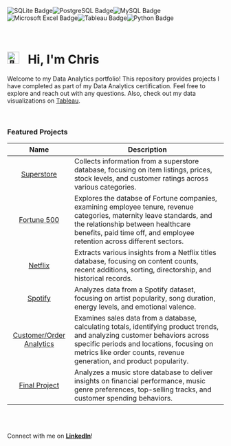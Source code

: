 <img src="https://img.shields.io/badge/sqlite-%23003B57.svg?&style=for-the-badge&logo=sqlite&logoColor=white" alt="SQLite Badge"><img src="https://img.shields.io/badge/postgresql-%23336791.svg?&style=for-the-badge&logo=postgresql&logoColor=white" alt="PostgreSQL Badge"><img src="https://img.shields.io/badge/mysql-%234479A1.svg?&style=for-the-badge&logo=mysql&logoColor=white" alt="MySQL Badge"><img src="https://img.shields.io/badge/microsoft%20excel-%23217346.svg?&style=for-the-badge&logo=microsoft%20excel&logoColor=white" alt="Microsoft Excel Badge"><img src="https://img.shields.io/badge/tableau-%23E97627.svg?&style=for-the-badge&logo=tableau&logoColor=white" alt="Tableau Badge"><img src="https://img.shields.io/badge/python-3670A0?style=for-the-badge&logo=python&logoColor=ffdd54" alt="Python Badge">

<br>

# <picture><img src="https://fonts.gstatic.com/s/e/notoemoji/latest/1f44b/512.gif" alt="👋" width="28"></picture> &nbsp; Hi, I'm Chris 
Welcome to my Data Analytics portfolio! This repository provides projects I have completed as part of my Data Analytics certification. Feel free to explore and reach out with any questions. Also, check out my data visualizations on [Tableau](https://public.tableau.com/app/profile/chrisburton/vizzes).

<br>

### Featured Projects

| Name | Description |
|:----:|-------------|
| [Superstore](https://github.com/chrisburton/chrisburton/blob/main/SQL/Superstore.md) | Collects information from a superstore database, focusing on item listings, prices, stock levels, and customer ratings across various categories. |
| [Fortune 500](https://github.com/chrisburton/chrisburton/blob/main/SQL/Fortune%20500%20Analytics.md) | Explores the databse of Fortune companies, examining employee tenure, revenue categories, maternity leave standards, and the relationship between healthcare benefits, paid time off, and employee retention across different sectors. |
| [Netflix](https://github.com/chrisburton/chrisburton/blob/main/SQL/Netflix%20Analytics.md) | Extracts various insights from a Netflix titles database, focusing on content counts, recent additions, sorting, directorship, and historical records. |
| [Spotify](https://github.com/chrisburton/chrisburton/blob/main/SQL/Spotify%20Analytics.md) | Analyzes data from a Spotify dataset, focusing on artist popularity, song duration, energy levels, and emotional valence. |
| [Customer/Order Analytics](https://github.com/chrisburton/chrisburton/blob/main/SQL/Customer%20%26%20Order%20Analytics.md) | Examines sales data from a database, calculating totals, identifying product trends, and analyzing customer behaviors across specific periods and locations, focusing on metrics like order counts, revenue generation, and product popularity. |
| [Final Project](https://github.com/chrisburton/chrisburton/blob/main/SQL/Final%20Project.md) | Analyzes a music store database to deliver insights on financial performance, music genre preferences, top-selling tracks, and customer spending behaviors. |

<br><br>

Connect with me on **[LinkedIn](https://www.linkedin.com/in/imchrisburton)**!

<br>
